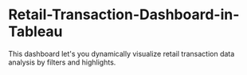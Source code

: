 # Retail-Transaction-Dashboard-in-Tableau
This dashboard let's you dynamically visualize retail transaction data analysis by filters and highlights.

